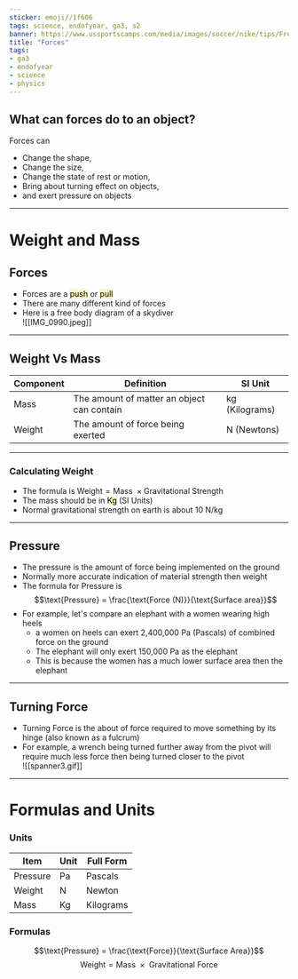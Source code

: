 ```yaml
---
sticker: emoji//1f606
tags: science, endofyear, ga3, s2
banner: https://www.ussportscamps.com/media/images/soccer/nike/tips/Freekick-Tip-Pic.jpg
title: "Forces"
tags:
- ga3
- endofyear
- science
- physics
---
```


## What can forces do to an object?

Forces can

- Change the shape,
- Change the size,
- Change the state of rest or motion,
- Bring about turning effect on objects,
- and exert pressure on objects

---

# Weight and Mass

## Forces

- Forces are a <mark style="background: #FFF3A3A6;">push</mark> or <mark style="background: #FFF3A3A6;">pull</mark>
- There are many different kind of forces
- Here is a free body diagram of a skydiver<br>![[IMG_0990.jpeg]]

---

## Weight Vs Mass

| Component | Definition                                 | SI Unit        |
| --------- | ------------------------------------------ | -------------- |
| Mass      | The amount of matter an object can contain | kg (Kilograms) |
| Weight    | The amount of force being exerted          | N (Newtons)    |

---

### Calculating Weight

- The formula is $\text{Weight} = \text{Mass } \times \text{Gravitational Strength}$
- The mass should be in <mark style="background: #FFF3A3A6;">Kg</mark> (SI Units)
- Normal gravitational strength on earth is about 10 N/kg

---

## Pressure

- The pressure is the amount of force being implemented on the ground
- Normally more accurate indication of material strength then weight
- The formula for Pressure is $$\text{Pressure} = \frac{\text{Force (N)}}{\text{Surface area}}$$
- For example, let's compare an elephant with a women wearing high heels
  - a women on heels can exert 2,400,000 Pa (Pascals) of combined force on the ground
  - The elephant will only exert 150,000 Pa as the elephant
  - This is because the women has a much lower surface area then the elephant

---

## Turning Force

- Turning Force is the about of force required to move something by its hinge (also known as a fulcrum)
- For example, a wrench being turned further away from the pivot will require much less force then being turned closer to the pivot<br>
  ![[spanner3.gif]]
  <br>

---

# Formulas and Units

### Units

| Item     | Unit | Full Form |
| -------- | ---- | --------- |
| Pressure | Pa   | Pascals   |
| Weight   | N    | Newton    |
| Mass     | Kg   | Kilograms |

### Formulas

$$\text{Pressure} = \frac{\text{Force}}{\text{Surface Area}}$$
$$\text{Weight} = \text{Mass } \times \text{ Gravitational Force}$$
